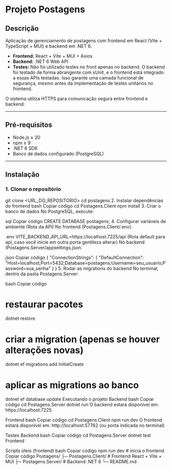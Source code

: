 # Projeto Postagens

## Descrição
Aplicação de gerenciamento de postagens com frontend em React (Vite + TypeScript + MUI) e backend em .NET 6.

- **Frontend:** React + Vite + MUI + Axios  
- **Backend:** .NET 6 Web API  
- **Testes:** Não foi utilizado testes no front apenas no backend.
 O backend foi testado de forma abrangente com xUnit, e o frontend está integrado a essas APIs testadas.
 Isso garante uma camada funcional de segurança, mesmo antes da implementação de testes unitários no frontend.

O sistema utiliza HTTPS para comunicação segura entre frontend e backend.

---

## Pré-requisitos
- Node.js ≥ 20  
- npm ≥ 9  
- .NET 6 SDK  
- Banco de dados configurado (PostgreSQL)

---

## Instalação

### 1. Clonar o repositório
git clone <URL_DO_REPOSITORIO>
cd postagens
2. Instalar dependências do frontend
bash
Copiar código
cd Postagens.Client
npm install
3. Criar o banco de dados
No PostgreSQL, execute:

sql
Copiar código
CREATE DATABASE postagens;
4. Configurar variáveis de ambiente (Rota da API)
No frontend (Postagens.Client/.env):

.env
VITE_BACKEND_API_URL=https://localhost:7225/api (Rota default para api, caso você inicie em outra porta gentileza alterar)
No backend (Postagens.Server/appsettings.json:

json
Copiar código
{
  "ConnectionStrings": {
    "DefaultConnection": "Host=localhost;Port=5432;Database=postagens;Username=seu_usuario;Password=sua_senha"
  }
}
5. Rodar as migrations do backend
No terminal, dentro da pasta Postagens.Server:

bash
Copiar código
# restaurar pacotes
dotnet restore

# criar a migration (apenas se houver alterações novas)
dotnet ef migrations add InitialCreate

# aplicar as migrations ao banco
dotnet ef database update
Executando o projeto
Backend
bash
Copiar código
cd Postagens.Server
dotnet run
O backend estará disponível em: https://localhost:7225

Frontend
bash
Copiar código
cd Postagens.Client
npm run dev
O frontend estará disponível em: http://localhost:57762 (ou porta indicada no terminal)

Testes
Backend
bash
Copiar código
cd Postagens.Server
dotnet test
Frontend



Scripts úteis (frontend)
bash
Copiar código
npm run dev      # inicia o frontend
Copiar código
Postagens/
├─ Postagens.Client/   # Frontend React + Vite + MUI
├─ Postagens.Server/   # Backend .NET 6
└─ README.md

